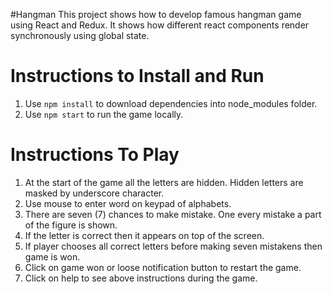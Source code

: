 #Hangman
This project shows how to develop famous hangman game using React and Redux. It shows how different react components render synchronously using global state.

# Instructions to Install and Run

1. Use `npm install` to download dependencies into node_modules folder.
2. Use `npm start` to run the game locally.

# Instructions To Play

1. At the start of the game all the letters are hidden. Hidden letters are masked by underscore character.
2. Use mouse to enter word on keypad of alphabets.
3. There are seven (7) chances to make mistake. One every mistake a part of the figure is shown. 
4. If the letter is correct then it appears on top of the screen.
5. If player chooses all correct letters before making seven mistakens then game is won.
6. Click on game won or loose notification button to restart the game.
7. Click on help to see above instructions during the game.